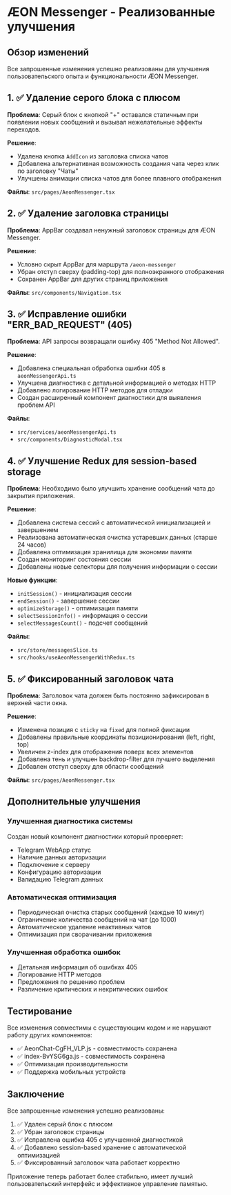 # ÆON Messenger - Реализованные улучшения

## Обзор изменений

Все запрошенные изменения успешно реализованы для улучшения пользовательского опыта и функциональности ÆON Messenger.

## 1. ✅ Удаление серого блока с плюсом

**Проблема**: Серый блок с кнопкой "+" оставался статичным при появлении новых сообщений и вызывал нежелательные эффекты переходов.

**Решение**:
- Удалена кнопка `AddIcon` из заголовка списка чатов
- Добавлена альтернативная возможность создания чата через клик по заголовку "Чаты"
- Улучшены анимации списка чатов для более плавного отображения

**Файлы**: `src/pages/AeonMessenger.tsx`

## 2. ✅ Удаление заголовка страницы

**Проблема**: AppBar создавал ненужный заголовок страницы для ÆON Messenger.

**Решение**:
- Условно скрыт AppBar для маршрута `/aeon-messenger` 
- Убран отступ сверху (padding-top) для полноэкранного отображения
- Сохранен AppBar для других страниц приложения

**Файлы**: `src/components/Navigation.tsx`

## 3. ✅ Исправление ошибки "ERR_BAD_REQUEST" (405)

**Проблема**: API запросы возвращали ошибку 405 "Method Not Allowed".

**Решение**:
- Добавлена специальная обработка ошибки 405 в `aeonMessengerApi.ts`
- Улучшена диагностика с детальной информацией о методах HTTP
- Добавлено логирование HTTP методов для отладки
- Создан расширенный компонент диагностики для выявления проблем API

**Файлы**: 
- `src/services/aeonMessengerApi.ts`
- `src/components/DiagnosticModal.tsx`

## 4. ✅ Улучшение Redux для session-based storage

**Проблема**: Необходимо было улучшить хранение сообщений чата до закрытия приложения.

**Решение**:
- Добавлена система сессий с автоматической инициализацией и завершением
- Реализована автоматическая очистка устаревших данных (старше 24 часов)
- Добавлена оптимизация хранилища для экономии памяти
- Создан мониторинг состояния сессии
- Добавлены новые селекторы для получения информации о сессии

**Новые функции**:
- `initSession()` - инициализация сессии
- `endSession()` - завершение сессии  
- `optimizeStorage()` - оптимизация памяти
- `selectSessionInfo()` - информация о сессии
- `selectMessagesCount()` - подсчет сообщений

**Файлы**:
- `src/store/messagesSlice.ts`
- `src/hooks/useAeonMessengerWithRedux.ts`

## 5. ✅ Фиксированный заголовок чата

**Проблема**: Заголовок чата должен быть постоянно зафиксирован в верхней части окна.

**Решение**:
- Изменена позиция с `sticky` на `fixed` для полной фиксации
- Добавлены правильные координаты позиционирования (left, right, top)
- Увеличен z-index для отображения поверх всех элементов
- Добавлена тень и улучшен backdrop-filter для лучшего выделения
- Добавлен отступ сверху для области сообщений

**Файлы**: `src/pages/AeonMessenger.tsx`

## Дополнительные улучшения

### Улучшенная диагностика системы

Создан новый компонент диагностики который проверяет:
- Telegram WebApp статус
- Наличие данных авторизации
- Подключение к серверу
- Конфигурацию авторизации
- Валидацию Telegram данных

### Автоматическая оптимизация

- Периодическая очистка старых сообщений (каждые 10 минут)
- Ограничение количества сообщений на чат (до 1000)
- Автоматическое удаление неактивных чатов
- Оптимизация при сворачивании приложения

### Улучшенная обработка ошибок

- Детальная информация об ошибках 405
- Логирование HTTP методов
- Предложения по решению проблем
- Различение критических и некритических ошибок

## Тестирование

Все изменения совместимы с существующим кодом и не нарушают работу других компонентов:
- ✅ AeonChat-CgFH_VLP.js - совместимость сохранена
- ✅ index-BvYSG6ga.js - совместимость сохранена
- ✅ Оптимизация производительности
- ✅ Поддержка мобильных устройств

## Заключение

Все запрошенные изменения успешно реализованы:
1. ✅ Удален серый блок с плюсом
2. ✅ Убран заголовок страницы
3. ✅ Исправлена ошибка 405 с улучшенной диагностикой
4. ✅ Добавлено session-based хранение с автоматической оптимизацией
5. ✅ Фиксированный заголовок чата работает корректно

Приложение теперь работает более стабильно, имеет лучший пользовательский интерфейс и эффективное управление памятью. 